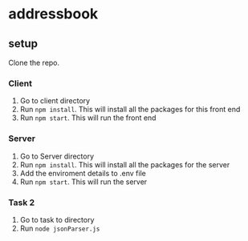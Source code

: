 # addressbook
  ## setup
  Clone the repo.
  ### Client
  1. Go to client directory
  2. Run `npm install`. This will install all the packages for this front end
  3. Run `npm start`. This will run the front end
  ### Server
  1. Go to Server directory
  2. Run `npm install`. This will install all the packages for the server
  3. Add the enviroment details to .env file
  4. Run `npm start`. This will run the server

  ### Task 2
  1. Go to task to directory
  2. Run `node jsonParser.js`
